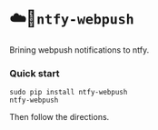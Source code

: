 # ☁️🔔`ntfy-webpush`

Brining webpush notifications to ntfy.

### Quick start

```
sudo pip install ntfy-webpush
ntfy-webpush
```

Then follow the directions.
